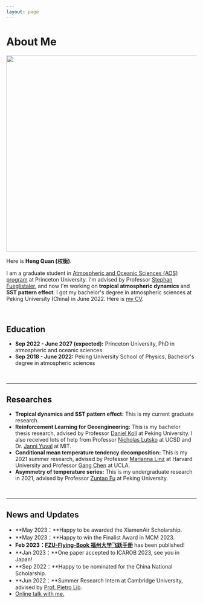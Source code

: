```yaml
---
layout: page
---
```


# About Me

<img src="https://heng-quan.github.io/quanheng.jpg" class="floatpic" width="640" height="520">

Here is **Heng Quan (权衡)**.

I am a graduate student in [Atmospheric and Oceanic Sciences (AOS) program](https://aos.princeton.edu) at Princeton University. I'm advised by Professor [Stephan Fueglistaler](https://fueglistaler.princeton.edu), and now I'm working on **tropical atmospheric dynamics** and **SST pattern effect**. I got my bachelor's degree in atmospheric sciences at Peking University (China) in June 2022. Here is [my CV](https://caihanlin.com/file/CV-HanlinCAI.pdf).

<br>

## Education

- **Sep 2022 - June 2027 (expected):** Princeton University, PhD in atmospheric and oceanic sciences
- **Sep 2018 - June 2022:** Peking University School of Physics, Bachelor's degree in atmospheric sciences

<br>

---

## Researches

- **Tropical dynamics and SST pattern effect:** This is my current graduate research.
- **Reinforcement Learning for Geoengineering:** This is my bachelor thesis research, advised by Professor [Daniel Koll](https://danielkoll.github.io) at Peking University. I also received lots of help from Professor [Nicholas Lutsko](https://nicklutsko.github.io) at UCSD and Dr. [Janni Yuval](https://yaniyuval.wixsite.com/janniy) at MIT.
- **Conditional mean temperature tendency decomposition:** This is my 2021 summer research, advised by Professor [Marianna Linz](https://eps.harvard.edu/people/marinna-katherine-linz) at Harvard University and Professor [Gang Chen](http://gchenpu.com) at UCLA.
- **Asymmetry of temperature series:** This is my undergraduate research in 2021, advised by Professor [Zuntao Fu](https://www.researchgate.net/profile/Zuntao-Fu) at Peking University. 

<br>

---

## News and Updates

- **May 2023：**Happy to be awarded the XiamenAir Scholarship.
- **May 2023：**Happy to win the Finalist Award in MCM 2023.
- **Feb 2023：**[**FZU-Flying-Book 福州大学飞跃手册**](https://fzu-fly.online/) has been published!
- **Jan 2023：**One paper accepted to ICAROB 2023, see you in Japan!
- **Sep 2022：**Happy to be nominated for the China National Scholarship.
- **Jun 2022：**Summer Research Intern at Cambridge University, advised by [Prof. Pietro Liò](https://www.cl.cam.ac.uk/~pl219/ ).
- [Online talk with me.](https://calendly.com/lancecai/meet-with-lance)

